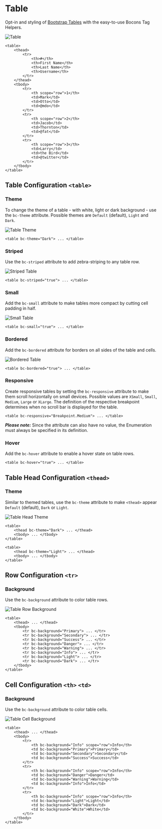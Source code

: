 # Table

Opt-in and styling of [Bootstrap Tables](https://getbootstrap.com/docs/4.0/content/tables/) with the easy-to-use Bocons Tag Helpers.

![Table](https://raw.githubusercontent.com/brecons/bootstrap-tag-helper/master/docs/images/tables_01.PNG)

    <table>
        <thead>
            <tr>
                <th>#</th>
                <th>First Name</th>
                <th>Last Name</th>
                <th>Username</th>
            </tr>
        </thead>
        <tbody>
            <tr>
                <th scope="row">1</th>
                <td>Mark</td>
                <td>Otto</td>
                <td>@mdo</td>
            </tr>
            <tr>
                <th scope="row">2</th>
                <td>Jacob</td>
                <td>Thornton</td>
                <td>@fat</td>
            </tr>
            <tr>
                <th scope="row">3</th>
                <td>Larry</td>
                <td>the Bird</td>
                <td>@twitter</td>
            </tr>
        </tbody>
    </table>

## Table Configuration `<table>`

### Theme

To change the theme of a table - with white, light or dark background - use the `bc-theme` attribute. Possible themes are `Default` (default), `Light` and `Dark`.

![Table Theme](https://raw.githubusercontent.com/brecons/bootstrap-tag-helper/master/docs/images/tables_02.PNG)

    <table bc-theme="Dark"> ... </table>

### Striped

Use the `bc-striped` attribute to add zebra-striping to any table row.

![Striped Table](https://raw.githubusercontent.com/brecons/bootstrap-tag-helper/master/docs/images/tables_03.PNG)

    <table bc-striped="true"> ... </table>

### Small

Add the `bc-small` attribute to make tables more compact by cutting cell padding in half.

![Small Table](https://raw.githubusercontent.com/brecons/bootstrap-tag-helper/master/docs/images/tables_04.PNG)

    <table bc-small="true"> ... </table>

### Bordered

Add the `bc-bordered` attribute for borders on all sides of the table and cells.

![Bordered Table](https://raw.githubusercontent.com/brecons/bootstrap-tag-helper/master/docs/images/tables_05.PNG)

    <table bc-bordered="true"> ... </table>

### Responsive

Create responsive tables by setting the `bc-responsive` attribute to make them scroll horizontally on small devices. Possible values are `XSmall`, `Small`, `Medium`, `Large` or `XLarge`. The definition of the respective breakpoint determines when no scroll bar is displayed for the table.

    <table bc-responsive="Breakpoint.Medium"> ... </table>

***Please note:*** Since the attribute can also have no value, the Enumeration must always be specified in its definition.

### Hover

Add the `bc-hover` attribute to enable a hover state on table rows.

    <table bc-hover="true"> ... </table>

## Table Head Configuration `<thead>`

### Theme

Similar to themed tables, use the `bc-theme` attribute to make `<thead>` appear `Default` (default), `Dark` or `Light`.

![Table Head Theme](https://raw.githubusercontent.com/brecons/bootstrap-tag-helper/master/docs/images/tables_06.PNG)

    <table>
        <thead bc-theme="Dark"> ... </thead>
        <tbody> ... </tbody>
    </table>

    <table>
        <thead bc-theme="Light"> ... </thead>
        <tbody> ... </tbody>
    </table>

## Row Configuration `<tr>`

### Background

Use the `bc-background` attribute to color table rows.

![Table Row Background](https://raw.githubusercontent.com/brecons/bootstrap-tag-helper/master/docs/images/tables_07.PNG)

    <table>
        <thead> ... </thead>
        <tbody>
            <tr bc-background="Primary"> ... </tr>
            <tr bc-background="Secondary"> ... </tr>
            <tr bc-background="Success"> ... </tr>
            <tr bc-background="Danger"> ... </tr>
            <tr bc-background="Warning"> ... </tr>
            <tr bc-background="Info"> ... </tr>
            <tr bc-background="Light"> ... </tr>
            <tr bc-background="Dark"> ... </tr>
        </tbody>
    </table>

## Cell Configuration `<th>` `<td>`

### Background

Use the `bc-background` attribute to color table cells.

![Table Cell Background](https://raw.githubusercontent.com/brecons/bootstrap-tag-helper/master/docs/images/tables_08.PNG)

    <table>
        <thead> ... </thead>
        <tbody>
            <tr>
                <th bc-background="Info" scope="row">Info</th>
                <td bc-background="Primary">Primary</td>
                <td bc-background="Secondary">Secondary</td>
                <td bc-background="Success">Success</td>
            </tr>
            <tr>
                <th bc-background="Info" scope="row">Info</th>
                <td bc-background="Danger">Danger</td>
                <td bc-background="Warning">Warning</td>
                <td bc-background="Info">Info</td>
            </tr>
            <tr>
                <th bc-background="Info" scope="row">Info</th>
                <td bc-background="Light">Light</td>
                <td bc-background="Dark">Dark</td>
                <td bc-background="White">White</td>
            </tr>
        </tbody>
    </table>